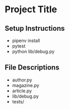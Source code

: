 # Project Title

## Setup Instructions
- pipenv install
- pytest
- python lib/debug.py

## File Descriptions
- author.py
- magazine.py
- article.py
- lib/debug.py
- tests/
